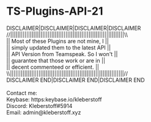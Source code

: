 <h1>TS-Plugins-API-21</h1>
<p size="12">
DISCLAIMER|DISCLAIMER|DISCLAIMER|DISCLAIMER<br>
//||||||||||||||||||||||||||||||||||||||||||||||||||||||||||||||||\\<br>
||&nbsp;Most of these Plugins are not mine, I      ||<br>
||&nbsp;simply updated them to the latest API      ||<br>
||&nbsp;API Version from Teamspeak. So I won't     ||<br>
||&nbsp;guarantee that those work or are in        ||<br>
||&nbsp;decent commenteed or efficient.            ||<br>
\\||||||||||||||||||||||||||||||||||||||||||||||||||||||||||||||||//<br>
DISCLAIMER END|DISCLAIMER END|DISCLAIMER END<br>
<br>
Contact me:<br>
Keybase: https:keybase.io/kleberstoff<br>
Discord: Kleberstoff#5914<br>
Email: admin@kleberstoff.xyz<br>
</p>
